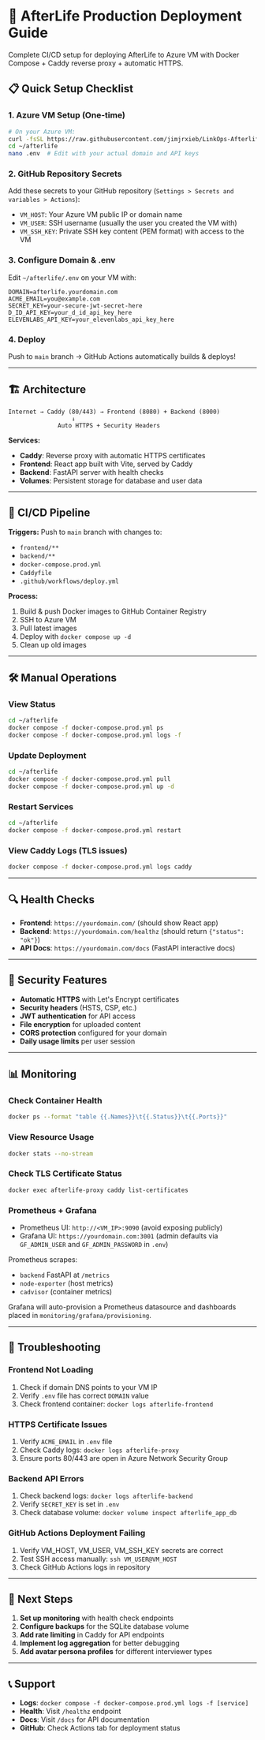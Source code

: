 # 🚀 AfterLife Production Deployment Guide

Complete CI/CD setup for deploying AfterLife to Azure VM with Docker Compose + Caddy reverse proxy + automatic HTTPS.

## 📋 Quick Setup Checklist

### 1. Azure VM Setup (One-time)
```bash
# On your Azure VM:
curl -fsSL https://raw.githubusercontent.com/jimjrxieb/LinkOps-Afterlife/main/azure-vm-setup.sh | bash
cd ~/afterlife
nano .env  # Edit with your actual domain and API keys
```

### 2. GitHub Repository Secrets
Add these secrets to your GitHub repository (`Settings > Secrets and variables > Actions`):

- `VM_HOST`: Your Azure VM public IP or domain name
- `VM_USER`: SSH username (usually the user you created the VM with)  
- `VM_SSH_KEY`: Private SSH key content (PEM format) with access to the VM

### 3. Configure Domain & .env
Edit `~/afterlife/.env` on your VM with:

```env
DOMAIN=afterlife.yourdomain.com
ACME_EMAIL=you@example.com
SECRET_KEY=your-secure-jwt-secret-here
D_ID_API_KEY=your_d_id_api_key_here
ELEVENLABS_API_KEY=your_elevenlabs_api_key_here
```

### 4. Deploy
Push to `main` branch → GitHub Actions automatically builds & deploys!

---

## 🏗️ Architecture

```
Internet → Caddy (80/443) → Frontend (8080) + Backend (8000)
                  ↓
              Auto HTTPS + Security Headers
```

**Services:**
- **Caddy**: Reverse proxy with automatic HTTPS certificates
- **Frontend**: React app built with Vite, served by Caddy  
- **Backend**: FastAPI server with health checks
- **Volumes**: Persistent storage for database and user data

---

## 🔄 CI/CD Pipeline

**Triggers:** Push to `main` branch with changes to:
- `frontend/**`
- `backend/**` 
- `docker-compose.prod.yml`
- `Caddyfile`
- `.github/workflows/deploy.yml`

**Process:**
1. Build & push Docker images to GitHub Container Registry
2. SSH to Azure VM
3. Pull latest images
4. Deploy with `docker compose up -d`
5. Clean up old images

---

## 🛠️ Manual Operations

### View Status
```bash
cd ~/afterlife
docker compose -f docker-compose.prod.yml ps
docker compose -f docker-compose.prod.yml logs -f
```

### Update Deployment  
```bash
cd ~/afterlife
docker compose -f docker-compose.prod.yml pull
docker compose -f docker-compose.prod.yml up -d
```

### Restart Services
```bash
cd ~/afterlife
docker compose -f docker-compose.prod.yml restart
```

### View Caddy Logs (TLS issues)
```bash
docker compose -f docker-compose.prod.yml logs caddy
```

---

## 🔍 Health Checks

- **Frontend**: `https://yourdomain.com/` (should show React app)
- **Backend**: `https://yourdomain.com/healthz` (should return `{"status": "ok"}`)  
- **API Docs**: `https://yourdomain.com/docs` (FastAPI interactive docs)

---

## 🔐 Security Features

- **Automatic HTTPS** with Let's Encrypt certificates
- **Security headers** (HSTS, CSP, etc.) 
- **JWT authentication** for API access
- **File encryption** for uploaded content
- **CORS protection** configured for your domain
- **Daily usage limits** per user session

---

## 📊 Monitoring

### Check Container Health
```bash
docker ps --format "table {{.Names}}\t{{.Status}}\t{{.Ports}}"
```

### View Resource Usage
```bash
docker stats --no-stream
```

### Check TLS Certificate Status
```bash
docker exec afterlife-proxy caddy list-certificates
```

### Prometheus + Grafana

- Prometheus UI: `http://<VM_IP>:9090` (avoid exposing publicly)
- Grafana UI: `https://yourdomain.com:3001` (admin defaults via `GF_ADMIN_USER` and `GF_ADMIN_PASSWORD` in `.env`)

Prometheus scrapes:
- `backend` FastAPI at `/metrics`
- `node-exporter` (host metrics)
- `cadvisor` (container metrics)

Grafana will auto-provision a Prometheus datasource and dashboards placed in `monitoring/grafana/provisioning`.

---

## 🚨 Troubleshooting

### Frontend Not Loading
1. Check if domain DNS points to your VM IP
2. Verify `.env` file has correct `DOMAIN` value
3. Check frontend container: `docker logs afterlife-frontend`

### HTTPS Certificate Issues
1. Verify `ACME_EMAIL` in `.env` file
2. Check Caddy logs: `docker logs afterlife-proxy`
3. Ensure ports 80/443 are open in Azure Network Security Group

### Backend API Errors
1. Check backend logs: `docker logs afterlife-backend`
2. Verify `SECRET_KEY` is set in `.env`
3. Check database volume: `docker volume inspect afterlife_app_db`

### GitHub Actions Deployment Failing  
1. Verify VM_HOST, VM_USER, VM_SSH_KEY secrets are correct
2. Test SSH access manually: `ssh VM_USER@VM_HOST`
3. Check GitHub Actions logs in repository

---

## 🎯 Next Steps

1. **Set up monitoring** with health check endpoints
2. **Configure backups** for the SQLite database volume
3. **Add rate limiting** in Caddy for API endpoints
4. **Implement log aggregation** for better debugging
5. **Add avatar persona profiles** for different interviewer types

---

## 📞 Support

- **Logs**: `docker compose -f docker-compose.prod.yml logs -f [service]`
- **Health**: Visit `/healthz` endpoint  
- **Docs**: Visit `/docs` for API documentation
- **GitHub**: Check Actions tab for deployment status
